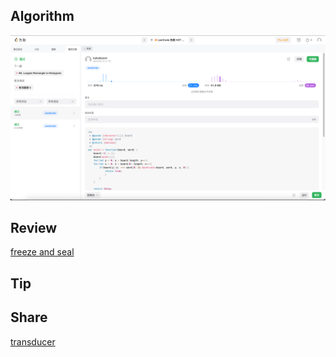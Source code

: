 ## Algorithm

![code](/images//temp/haha-2023-03-13.png)

## Review

[freeze and seal](https://steady-resolution-1c6.notion.site/week14-3-13-f38a175a9d3547ca94ab8f5d13c4fd19)

## Tip

## Share

[transducer](https://steady-resolution-1c6.notion.site/week14-3-13-f38a175a9d3547ca94ab8f5d13c4fd19)
